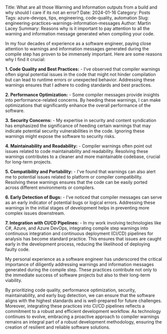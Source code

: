 Title: What are all those Warning and Information outputs from a build and why should I care if its not an error?
Date: 2024-01-16
Category: Posts 
Tags: azure-devops, tips, engineering, code-quality, automation
Slug: engineering-practices-warnings-information-messages
Author: Martin Lacey
Summary: Reasons why is it important to pay attention to all the warning and information message generated when compiling your code.

In my four decades of experience as a software engineer, paying close attention to warnings and information messages generated during the compile step has proven to be immensely important. Here are some reasons why I find it crucial:


**1.	Code Quality and Best Practices:** - I've observed that compiler warnings often signal potential issues in the code that might not hinder compilation but can lead to runtime errors or unexpected behavior. Addressing these warnings ensures that I adhere to coding standards and best practices.

**2.	Performance Optimization:** - Some compiler messages provide insights into performance-related concerns. By heeding these warnings, I can make optimizations that significantly enhance the overall performance of the software.

**3.	Security Concerns:** - My expertise in security and content syndication has emphasized the significance of heeding certain warnings that may indicate potential security vulnerabilities in the code. Ignoring these warnings might expose the software to security risks.

**4.	Maintainability and Readability:** - Compiler warnings often point out issues related to code maintainability and readability. Resolving these warnings contributes to a cleaner and more maintainable codebase, crucial for long-term projects.

**5.	Compatibility and Portability:** - I've found that warnings can also alert me to potential issues related to platform or compiler compatibility. Resolving these warnings ensures that the code can be easily ported across different environments or compilers.

**6.	Early Detection of Bugs:** - I've noticed that compiler messages can serve as an early indicator of potential bugs or logical errors. Addressing these warnings in the initial stages of development helps in preventing more complex issues downstream.

**7.	Integration with CI/CD Pipelines:** -  In my work involving technologies like C#, Azure, and Azure DevOps, integrating compile step warnings into continuous integration and continuous deployment (CI/CD) pipelines for analysis has become standard practice. This ensures that issues are caught early in the development process, reducing the likelihood of deploying faulty code.

My personal experience as a software engineer has underscored the critical importance of diligently addressing warnings and information messages generated during the compile step. These practices contribute not only to the immediate success of software projects but also to their long-term viability. 

By prioritizing code quality, performance optimization, security, maintainability, and early bug detection, we can ensure that the software aligns with the highest standards and is well-prepared for future challenges. Moreover, integrating these practices into CI/CD pipelines reflects a commitment to a robust and efficient development workflow. As technology continues to evolve, embracing a proactive approach to compiler warnings remains an integral part of a robust development methodology, ensuring the creation of resilient and reliable software solutions.
